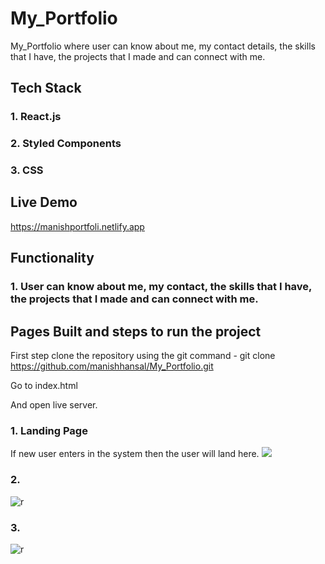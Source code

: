 # My_Portfolio

My_Portfolio where user can know about me, my contact details, the skills that I have, the projects that I made and can connect with me.

## Tech Stack

### 1. React.js
### 2. Styled Components
### 3. CSS

## Live Demo
https://manishportfoli.netlify.app

## Functionality

### 1. User can know about me, my contact, the skills that I have, the projects that I made and can connect with me.


## Pages Built and steps to run the project

First step clone the repository using the git command - git clone https://github.com/manishhansal/My_Portfolio.git

Go to index.html

And open live server.

### 1. Landing Page
If new user enters in the system then the user will land here.
<img src="https://i.ibb.co/74NcDxz/Screenshot-1893.png" />

### 2.
![r](https://i.ibb.co/yXL2Jnt/Screenshot-1897.png)

### 3.
![r](https://i.ibb.co/hft7Bbh/Screenshot-1898.png)
